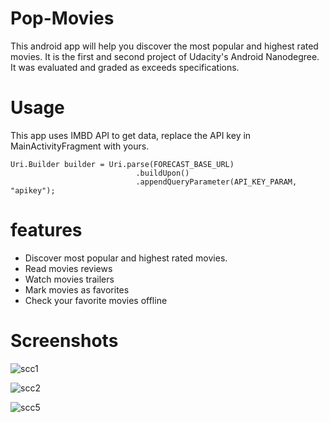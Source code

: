 # Pop-Movies
This android app will help you discover the most popular and highest rated movies. It is the first and second project of Udacity's Android Nanodegree. It was evaluated and graded as exceeds specifications.

# Usage
This app uses IMBD API to get data, replace the API key in MainActivityFragment with yours.

<pre><code>Uri.Builder builder = Uri.parse(FORECAST_BASE_URL)
                            .buildUpon()
                            .appendQueryParameter(API_KEY_PARAM, "apikey");</code></pre>

# features

* Discover most popular and highest rated movies.
* Read movies reviews
* Watch movies trailers
* Mark movies as favorites
* Check your favorite movies offline

# Screenshots

![scc1](https://cloud.githubusercontent.com/assets/12214142/22298202/5e7de81a-e328-11e6-86da-d75bc0664b79.png)

![scc2](https://cloud.githubusercontent.com/assets/12214142/22298221/6e6b5a0a-e328-11e6-9a30-3563eee4cb67.png)

![scc5](https://cloud.githubusercontent.com/assets/12214142/22298233/754e819e-e328-11e6-9579-0fbd15429ca6.png)
